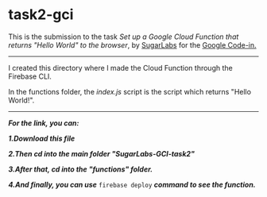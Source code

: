 # task2-gci

This is the submission to the task *Set up a Google Cloud Function that returns "Hello World" to the browser*, by [SugarLabs](https://sugarlabs.org/) for the [Google Code-in.](https://codein.withgoogle.com/)

---

I created this directory where I made the Cloud Function through the Firebase CLI.

In the functions folder, the *index.js* script is the script which returns "Hello World!".

---

***For the link, you can:***

***1.Download this file***

***2.Then cd into the main folder "SugarLabs-GCI-task2"***

***3.After that, cd into the "functions" folder.***

***4.And finally, you can use*** ```firebase deploy``` ***command to see the function.***
